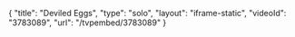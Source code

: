 {
    "title": "Deviled Eggs",
    "type": "solo",
    "layout": "iframe-static",
    "videoId": "3783089",
    "url": "\/tvpembed\/3783089"
}